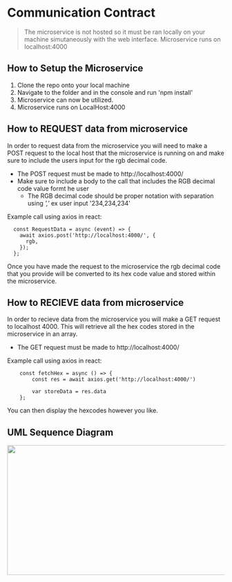 # Communication Contract
> The microservice is not hosted so it must be ran locally on your machine simutaneously with the web interface.
Microservice runs on localhost:4000

<h2> How to Setup the Microservice </h2>

  1. Clone the repo onto your local machine
  2. Navigate to the folder and in the console and run 'npm install'
  3. Microservice can now be utilized.
  4. Microservice runs on LocalHost:4000

<h2> How to REQUEST data from microservice </h2>

In order to request data from the microservice you will need to make a POST request to the 
  local host that the microservice is running on and make sure to include the users input for the
  rgb decimal code.
  
  - The POST request must be made to http://localhost:4000/
  - Make sure to include a body to the call that includes the RGB decimal code value formt he user
    - The RGB decimal code should be proper notation with separation using *','* ex user input '234,234,234'
  
Example call using axios in react:
```
  const RequestData = async (event) => {
    await axios.post('http://localhost:4000/', {
      rgb,
    });
  };
```

Once you have made the request to the microservice the rgb decimal code that you provide will be converted to its hex code 
value and stored within the microservice. 

<h2> How to RECIEVE data from microservice </h2>

In order to recieve data from the microservice you will make a GET request to localhost 4000.
This will retrieve all the hex codes stored in the microservice in an array.

- The GET request must be made to http://localhost:4000/

Example call using axios in react:
```
    const fetchHex = async () => {
        const res = await axios.get('http://localhost:4000/')

        var storeData = res.data
    };
```

You can then display the hexcodes however you like.

<h2> UML Sequence Diagram </h2>
<img src="https://user-images.githubusercontent.com/51865580/198276788-fe4080e4-d5da-4571-984d-02987eefd410.png" width="600" height="300"/>
